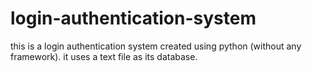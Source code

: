 # login-authentication-system
this is a login authentication system created using python (without any framework). it uses a text file as its database.
